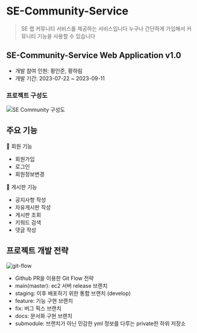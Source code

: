 # SE-Community-Service
> SE 랩 커뮤니티 서비스를 제공하는 서비스입니다
> 누구나 간단하게 가입해서 커뮤니티 기능을 사용할 수 있습니다

## SE-Community-Service Web Application v1.0
- 개발 참여 인원: 황인준, 황하림
- 개발 기간: 2023-07-22 ~ 2023-09-11

### 프로젝트 구성도
![SE Community 구성도](https://github.com/selab-hs/SE-Community-Service/assets/50690859/4b3e92eb-bf08-48e5-ab0d-70f8dbd5ae6d)

## 주요 기능
📑 회원 기능
- 회원가입
- 로그인
- 회원정보변경

📑 게시판 기능
- 공지사항 작성
- 자유게시판 작성
- 게시판 조회
- 키워드 검색
- 댓글 작성

## 프로젝트 개발 전략
![git-flow](https://github.com/selab-hs/SE-Community-Service/assets/50690859/86e2eaa2-a478-48d6-a86d-e5557133f6f4)

- Github PR을 이용한 Git Flow 전략
- main(master): ec2 서버 release 브랜치
- staging: 이후 배포하기 위한 통합 브랜치 (develop)
- feature: 기능 구현 브랜치
- fix: 버그 픽스 브랜치
- docs: 문서화 구현 브랜치
- submodule: 브랜치가 아닌 민감한 yml 정보를 다루는 private한 하위 저장소
